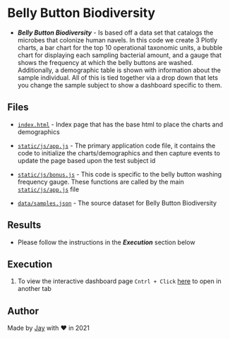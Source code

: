 # Belly Button Biodiversity

- **_Belly Button Biodiversity_** - Is based off a data set that catalogs the microbes that colonize human navels. In this code we create 3 Plotly charts, a bar chart for the top 10 operational taxonomic units, a bubble chart for displaying each sampling bacterial amount, and a gauge that shows the frequency at which the belly buttons are washed. Additionally, a demographic table is shown with information about the sample individual. All of this is tied together via a drop down that lets you change the sample subject to show a dashboard specific to them.

## Files

- [`index.html`](index.html) - Index page that has the base html to place the charts and demographics

- [`static/js/app.js`](static/js/app.js) - The primary application code file, it contains the code to initialize the charts/demographics and then capture events to update the page based upon the test subject id

- [`static/js/bonus.js`](static/js/bonus.js) - This code is specific to the belly button washing frequency gauge. These functions are called by the main [`static/js/app.js`](static/js/app.js) file

- [`data/samples.json`](data/samples.json) - The source dataset for Belly Button Biodiversity

## Results

- Please follow the instructions in the **_Execution_** section below

## Execution

1. To view the interactive dashboard page `Cntrl + Click` [here](https://jayhjman.github.io/plotly-challenge/) to open in another tab

## Author

Made by [Jay](https://www.linkedin.com/in/jay-hastings-techy/) with :heart: in 2021
